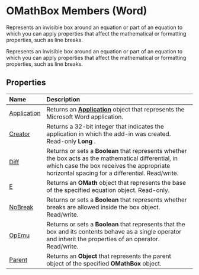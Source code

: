 
# OMathBox Members (Word)
Represents an invisible box around an equation or part of an equation to which you can apply properties that affect the mathematical or formatting properties, such as line breaks.

Represents an invisible box around an equation or part of an equation to which you can apply properties that affect the mathematical or formatting properties, such as line breaks.


## Properties



|**Name**|**Description**|
|:-----|:-----|
|[Application](3af955e4-f92a-6ce3-af4c-ba9768327998.md)|Returns an  **[Application](d1cf6f8f-4e88-bf01-93b4-90a83f79cb44.md)** object that represents the Microsoft Word application.|
|[Creator](c807f3ca-c18d-68be-ede6-5bd03d9010b7.md)|Returns a 32-bit integer that indicates the application in which the add-in was created. Read-only  **Long** .|
|[Diff](cece4ced-cc61-4f51-93d2-e537e7353ec4.md)|Returns or sets a  **Boolean** that represents whether the box acts as the mathematical differential, in which case the box receives the appropriate horizontal spacing for a differential. Read/write.|
|[E](f0b8de9f-860b-b9d3-df26-2bc009438ba7.md)|Returns an  **OMath** object that represents the base of the specified equation object. Read-only.|
|[NoBreak](f6bde19b-227b-8cbe-b5fd-0ef0f23d4c2d.md)|Returns or sets a  **Boolean** that represents whether breaks are allowed inside the box object. Read/write.|
|[OpEmu](27e17879-b26b-cdc0-87fd-e947942ac97b.md)|Returns or sets a  **Boolean** that represents that the box and its contents behave as a single operator and inherit the properties of an operator. Read/write.|
|[Parent](caa2cee0-7f01-9421-3556-1dbddeb5de99.md)|Returns an  **Object** that represents the parent object of the specified **OMathBox** object.|
